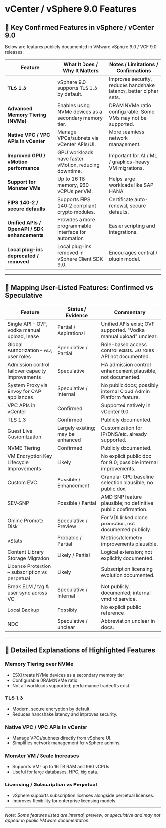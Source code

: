 # vCenter / vSphere 9.0 Features

## 🎯 Key Confirmed Features in vSphere / vCenter 9.0

Below are features publicly documented in VMware vSphere 9.0 / VCF 9.0 releases.

| Feature                                       | What It Does / Why It Matters                          | Notes / Limitations / Confirmations                               |
| --------------------------------------------- | ------------------------------------------------------ | ----------------------------------------------------------------- |
| **TLS 1.3**                                   | vSphere 9.0 supports TLS 1.3 by default.               | Improves security, reduces handshake latency, better cipher sets. |
| **Advanced Memory Tiering (NVMe)**            | Enables using NVMe devices as a secondary memory tier. | DRAM:NVMe ratio configurable. Some VMs may not be supported.      |
| **Native VPC / VPC APIs in vCenter**          | Manage VPCs/subnets via vCenter APIs/UI.               | More seamless network management.                                 |
| **Improved GPU / vMotion performance**        | GPU workloads have faster vMotion, reducing downtime.  | Important for AI / ML / graphics-heavy VM migrations.             |
| **Support for Monster VMs**                   | Up to 16 TB memory, 960 vCPUs per VM.                  | Helps large workloads like SAP HANA.                              |
| **FIPS 140‑2 / secure defaults**              | Supports FIPS 140‑2 compliant crypto modules.          | Certificate auto-renewal, secure defaults.                        |
| **Unified APIs / OpenAPI / SDK enhancements** | Provides a more programmable interface for automation. | Easier scripting and integrations.                                |
| **Local plug-ins deprecated / removed**       | Local plug-ins removed in vSphere Client SDK 9.0.      | Encourages central / plugin model.                                |

---

## 🧩 Mapping User-Listed Features: Confirmed vs Speculative

| Feature                                          | Status / Evidence                 | Commentary                                                        |
| ------------------------------------------------ | --------------------------------- | ----------------------------------------------------------------- |
| Single API – OVF, vodka manual upload, lease     | Partial / Aspirational            | Unified APIs exist; OVF supported. "Vodka manual upload" unclear. |
| Global Authorization – AD, user roles            | Speculative / Partial             | Role-based access control exists. 30 roles API not documented.    |
| Admission control failover capacity improvements | Speculative                       | HA admission control enhancement plausible, not documented.       |
| System Proxy via Envoy for CAP appliances        | Speculative / Internal            | No public docs; possibly internal Cloud Admin Platform feature.   |
| VPC APIs in vCenter                              | Confirmed                         | Supported natively in vCenter 9.0.                                |
| TLS 1.3                                          | Confirmed                         | Publicly documented.                                              |
| Guest Live Customization                         | Largely existing; may be enhanced | Customization for IP/DNS/etc. already supported.                  |
| NVME Tiering                                     | Confirmed                         | Publicly documented.                                              |
| VM Encryption Key Lifecycle Improvements         | Likely                            | No explicit public doc for 9.0; possible internal improvements.   |
| Custom EVC                                       | Possible / Enhancement            | Granular CPU baseline selection plausible, no public doc.         |
| SEV‑SNP                                          | Possible / Partial                | AMD SNP feature plausible; no definitive public confirmation.     |
| Online Promote Disk                              | Speculative / Preview             | For VDI linked clone promotion; not documented publicly.          |
| vStats                                           | Probable / Partial                | Metrics/telemetry improvements plausible.                         |
| Content Library Storage Migration                | Likely / Partial                  | Logical extension; not explicitly documented.                     |
| License Protection – subscription vs perpetual   | Likely                            | Subscription licensing evolution documented.                      |
| Break ELM / tag & user sync across VC            | Speculative / Internal            | Not publicly documented; internal vmdird service.                 |
| Local Backup                                     | Possibly                          | No explicit public reference.                                     |
| NDC                                              | Speculative / unclear             | Abbreviation unclear in docs.                                     |

---

## 🧠 Detailed Explanations of Highlighted Features

### Memory Tiering over NVMe

* ESXi treats NVMe devices as a secondary memory tier.
* Configurable DRAM:NVMe ratio.
* Not all workloads supported; performance tradeoffs exist.

### TLS 1.3

* Modern, secure encryption by default.
* Reduces handshake latency and improves security.

### Native VPC / VPC APIs in vCenter

* Manage VPCs/subnets directly from vSphere UI.
* Simplifies network management for vSphere admins.

### Monster VM / Scale Increases

* Supports VMs up to 16 TB RAM and 960 vCPUs.
* Useful for large databases, HPC, big data.

### Licensing / Subscription vs Perpetual

* vSphere supports subscription licenses alongside perpetual licenses.
* Improves flexibility for enterprise licensing models.

---

*Note: Some features listed are internal, preview, or speculative and may not appear in public VMware documentation.*
